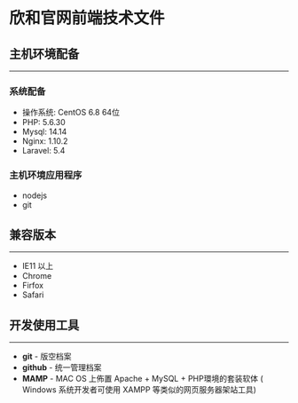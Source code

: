 # 欣和官网前端技术文件
## 主机环境配备
-----
### 系统配备
- 操作系统: CentOS 6.8 64位
- PHP: 5.6.30 
- Mysql: 14.14
- Nginx: 1.10.2
- Laravel: 5.4

### 主机环境应用程序
- nodejs 
- git 

## 兼容版本
---
- IE11 以上
- Chrome
- Firfox
- Safari

## 开发使用工具
---
- **git** - 版空档案
- **github** - 统一管理档案
- **MAMP** - MAC OS 上佈置 Apache + MySQL + PHP環境的套装软体 ( Windows 系统开发者可使用 XAMPP 等类似的网页服务器架站工具)










